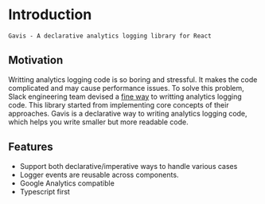 # Introduction

`Gavis - A declarative analytics logging library for React`

## Motivation

Writting analytics logging code is so boring and stressful. It makes the code complicated and may cause performance issues. To solve this problem, Slack engineering team devised a [fine way](https://slack.engineering/creating-a-react-analytics-logging-library/) to writting analytics logging code. This library started from implementing core concepts of their approaches. Gavis is a declarative way to writing analytics logging code, which helps you write smaller but more readable code.

## Features

- Support both declarative/imperative ways to handle various cases
- Logger events are reusable across components.
- Google Analytics compatible
- Typescript first
